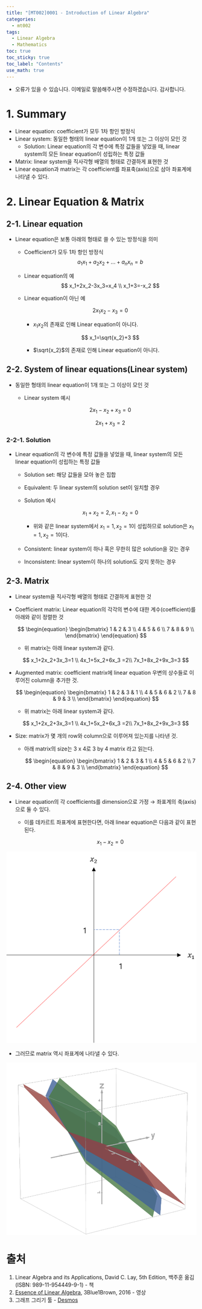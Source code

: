 ```yaml
---
title: "[MT002]0001 - Introduction of Linear Algebra"
categories:
  - mt002
tags:
  - Linear Algebra
  - Mathematics
toc: true
toc_sticky: true
toc_label: "Contents"
use_math: true
---
```


- 오류가 있을 수 있습니다. 이메일로 말씀해주시면 수정하겠습니다. 감사합니다.

# 1. Summary
- Linear equation: coefficient가 모두 1차 항인 방정식
- Linear system: 동일한 형태의 linear equation이 1개 또는 그 이상이 모인 것
    - Solution: Linear equation의 각 변수에 특정 값들을 넣었을 때, linear system의 모든 linear equation이 성립하는 특정 값들
- Matrix: linear system을 직사각형 배열의 형태로 간결하게 표현한 것
- Linear equation과 matrix는 각 coefficient를 좌표축(axis)으로 삼아 좌표계에 나타낼 수 있다.

# 2. L**inear Equation & Matrix**

## 2-1. **Linear equation**

- Linear equation은 보통 아래의 형태로 쓸 수 있는 방정식을 의미
    - Coefficient가 모두 1차 항인 방정식
    $$a_1x_1+a_2x_2+...+a_nx_n=b$$
    - Linear equation의 예  
        $$
        x_1+2x_2-3x_3=x_4 \\
        x_1+3=-x_2
        $$
    - Linear equation이 아닌 예
        
        $$
        2x_1x_2-x_3=0
        $$
        
        - $x_1x_2$의 존재로 인해 Linear equation이 아니다.
        
        $$
        x_1=\sqrt{x_2}+3
        $$
        
        - $\sqrt{x_2}$의 존재로 인해 Linear equation이 아니다.

## 2-2. System of linear equations(Linear system)

- 동일한 형태의 linear equation이 1개 또는 그 이상이 모인 것
    - Linear system 예시
        
        $$
        2x_1-x_2+x_3=0
        $$
        
        $$
        2x_1+x_3=2
        $$
        

### 2-2-1. Solution

- Linear equation의 각 변수에 특정 값들을 넣었을 때, linear system의 모든 linear equation이 성립하는 특정 값들
    - Solution set: 해당 값들을 모아 놓은 집합
    - Equivalent: 두 linear system의 solution set이 일치할 경우
    - Solution 예시
        
        $$
        x_1+x_2=2, x_1-x_2=0
        $$
        
        - 위와 같은 linear system에서 $x_1=1,x_2=1$이 성립하므로 solution은 $x_1=1,x_2=1$이다.
    - Consistent: linear system이 하나 혹은 무한히 많은 solution을 갖는 경우
    - Inconsistent: linear system이 하나의 solution도 갖지 못하는 경우

## 2-3. Matrix

- Linear system을 직사각형 배열의 형태로 간결하게 표현한 것
- Coefficient matrix: Linear equation의 각각의 변수에 대한 계수(coefficient)를 아래와 같이 정렬한 것
    
    $$
    \begin{equation}
       \begin{bmatrix} 
       1 & 2 & 3  \\
       4 & 5 & 6  \\
       7 & 8 & 9  \\
       \end{bmatrix} 
    \end{equation}
    $$
    
    - 위 matrix는 아래 linear system과 같다.
    
    $$
    x_1+2x_2+3x_3=1 \\ 4x_1+5x_2+6x_3 =2\\ 7x_1+8x_2+9x_3=3
    $$
    
- Augmented matrix: coefficient matrix에 linear equation 우변의 상수들로 이루어진 column을 추가한 것.
    
    $$
    \begin{equation}
       \begin{bmatrix} 
       1 & 2 & 3 & 1 \\
       4 & 5 & 6 & 2  \\
       7 & 8 & 9 & 3  \\
       \end{bmatrix} 
    \end{equation}
    $$
    
    - 위 matrix는 아래 linear system과 같다.
    
    $$
    x_1+2x_2+3x_3=1 \\ 4x_1+5x_2+6x_3 =2\\ 7x_1+8x_2+9x_3=3
    $$
    
- Size: matrix가 몇 개의 row와 column으로 이루어져 있는지를 나타낸 것.
    - 아래 matrix의 size는 3 x 4로 3 by 4 matrix 라고 읽는다.
        
        $$
        \begin{equation}
           \begin{bmatrix} 
           1 & 2 & 3 & 1 \\
           4 & 5 & 6 & 2  \\
           7 & 8 & 9 & 3  \\
           \end{bmatrix} 
        \end{equation}
        $$
        

## 2-4. Other view

- Linear equation의 각 coefficients를 dimension으로 가정 → 좌표계의 축(axis)으로 둘 수 있다.
    - 이를 데카르트 좌표계에 표현한다면, 아래 linear equation은 다음과 같이 표현된다.
        
        $$
        x_1-x_2=0
        $$
        
![img_mt0020001_0001](img/img_mt0020001_0001.png)

- 그러므로 matrix 역시 좌표계에 나타낼 수 있다.

![img_mt0020001_0002](img/img_mt0020001_0002.png)


# 출처
1. Linear Algebra and its Applications, David C. Lay, 5th Edition, 백주훈 옮김(ISBN: 989-11-954449-9-1) - 책
2. [Essence of Linear Algebra](https://www.youtube.com/watch?v=fNk_zzaMoSs&list=PLZHQObOWTQDPD3MizzM2xVFitgF8hE_ab), 3Blue1Brown, 2016 - 영상
3. 그래프 그리기 툴 - [Desmos](https://www.desmos.com/3d?lang=ko)
